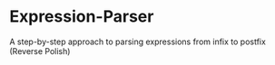 # Expression-Parser
A step-by-step approach to parsing expressions from infix to postfix (Reverse Polish)
